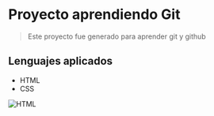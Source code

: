 # Proyecto aprendiendo Git
> Este proyecto fue generado para aprender git y github 

## Lenguajes aplicados

- HTML
- CSS

![HTML](https://desarrolloweb.com/storage/tag_images/actual/n20BWPxy4WXVZyC94Cvn2pPus1LSIo2drcqniEkJ.png "HTML")